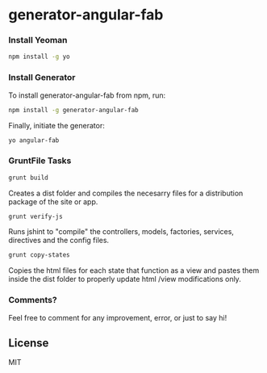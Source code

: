 # generator-angular-fab

### Install Yeoman

```bash
npm install -g yo
```

### Install Generator

To install generator-angular-fab from npm, run:

```bash
npm install -g generator-angular-fab
```

Finally, initiate the generator:

```bash
yo angular-fab
```

### GruntFile Tasks

```bash
grunt build
```
Creates a dist folder and compiles the necesarry files for a distribution package of the site or app.

```bash
grunt verify-js
```
Runs jshint to "compile" the controllers, models, factories, services, directives and the config files.

```bash
grunt copy-states
```
Copies the html files for each state that function as a view and pastes them inside the dist folder to properly update html /view modifications only.


### Comments?

Feel free to comment for any improvement, error, or just to say hi!


## License

MIT
